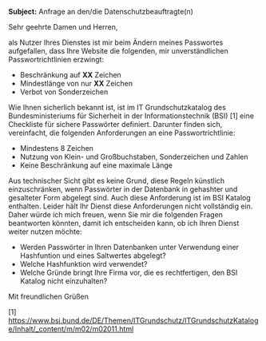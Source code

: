 __Subject:__ Anfrage an den/die Datenschutzbeauftragte(n)

Sehr geehrte Damen und Herren,

als Nutzer Ihres Dienstes ist mir beim Ändern meines Passwortes aufgefallen, dass Ihre Website die folgenden, mir unverständlichen Passwortrichtlinien erzwingt:

* Beschränkung auf __XX__ Zeichen
* Mindestlänge von nur __XX__ Zeichen
* Verbot von Sonderzeichen

Wie Ihnen sicherlich bekannt ist, ist im IT Grundschutzkatalog des Bundesministeriums für Sicherheit in der Informationstechnik (BSI) [1] eine Checkliste für sichere Passwörter definiert. Darunter finden sich, vereinfacht, die folgenden Anforderungen an eine Passwortrichtlinie:

* Mindestens 8 Zeichen
* Nutzung von Klein- und Großbuchstaben, Sonderzeichen und Zahlen
* Keine Beschränkung auf eine maximale Länge

Aus technischer Sicht gibt es keine Grund, diese Regeln künstlich einzuschränken, wenn Passwörter in der Datenbank in gehashter und gesalteter Form abgelegt sind. Auch diese Anforderung ist im BSI Katalog enthalten. Leider hält Ihr Dienst diese Anforderungen nicht vollständig ein. Daher würde ich mich freuen, wenn Sie mir die folgenden Fragen beantworten könnten, damit ich entscheiden kann, ob ich Ihren Dienst weiter nutzen möchte:

* Werden Passwörter in Ihren Datenbanken unter Verwendung einer Hashfuntion und eines Saltwertes abgelegt?
* Welche Hashfunktion wird verwendet?
* Welche Gründe bringt Ihre Firma vor, die es rechtfertigen, den BSI Katalog nicht einzuhalten?

Mit freundlichen Grüßen


[1] https://www.bsi.bund.de/DE/Themen/ITGrundschutz/ITGrundschutzKataloge/Inhalt/_content/m/m02/m02011.html

